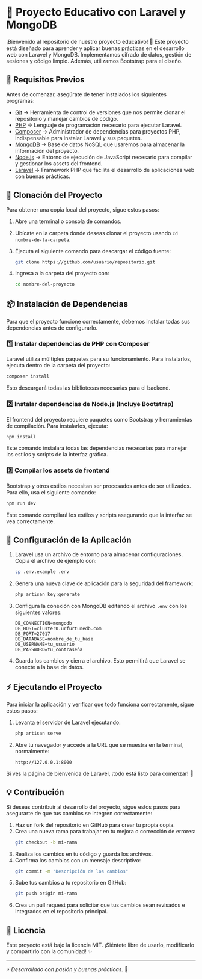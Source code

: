 # 📘 Proyecto Educativo con Laravel y MongoDB

¡Bienvenido al repositorio de nuestro proyecto educativo! 🚀 Este proyecto está diseñado para aprender y aplicar buenas prácticas en el desarrollo web con Laravel y MongoDB. Implementamos cifrado de datos, gestión de sesiones y código limpio. Además, utilizamos Bootstrap para el diseño.

## 📌 Requisitos Previos

Antes de comenzar, asegúrate de tener instalados los siguientes programas:

- [Git](https://git-scm.com/) → Herramienta de control de versiones que nos permite clonar el repositorio y manejar cambios de código.
- [PHP](https://www.php.net/) → Lenguaje de programación necesario para ejecutar Laravel.
- [Composer](https://getcomposer.org/) → Administrador de dependencias para proyectos PHP, indispensable para instalar Laravel y sus paquetes.
- [MongoDB](https://www.mongodb.com/) → Base de datos NoSQL que usaremos para almacenar la información del proyecto.
- [Node.js](https://nodejs.org/) → Entorno de ejecución de JavaScript necesario para compilar y gestionar los assets del frontend.
- [Laravel](https://laravel.com/) → Framework PHP que facilita el desarrollo de aplicaciones web con buenas prácticas.

## 🚀 Clonación del Proyecto

Para obtener una copia local del proyecto, sigue estos pasos:

1. Abre una terminal o consola de comandos.

2. Ubícate en la carpeta donde deseas clonar el proyecto usando `cd nombre-de-la-carpeta`.

3. Ejecuta el siguiente comando para descargar el código fuente:

   ```sh
   git clone https://github.com/usuario/repositorio.git
   ```

4. Ingresa a la carpeta del proyecto con:

   ```sh
   cd nombre-del-proyecto
   ```

## 📦 Instalación de Dependencias

Para que el proyecto funcione correctamente, debemos instalar todas sus dependencias antes de configurarlo.

### 1️⃣ Instalar dependencias de PHP con Composer

Laravel utiliza múltiples paquetes para su funcionamiento. Para instalarlos, ejecuta dentro de la carpeta del proyecto:

```sh
composer install
```

Esto descargará todas las bibliotecas necesarias para el backend.

### 2️⃣ Instalar dependencias de Node.js (Incluye Bootstrap)

El frontend del proyecto requiere paquetes como Bootstrap y herramientas de compilación. Para instalarlos, ejecuta:

```sh
npm install
```

Este comando instalará todas las dependencias necesarias para manejar los estilos y scripts de la interfaz gráfica.

### 3️⃣ Compilar los assets de frontend

Bootstrap y otros estilos necesitan ser procesados antes de ser utilizados. Para ello, usa el siguiente comando:

```sh
npm run dev
```

Este comando compilará los estilos y scripts asegurando que la interfaz se vea correctamente.

## 🔑 Configuración de la Aplicación

1. Laravel usa un archivo de entorno para almacenar configuraciones. Copia el archivo de ejemplo con:

   ```sh
   cp .env.example .env
   ```

2. Genera una nueva clave de aplicación para la seguridad del framework:

   ```sh
   php artisan key:generate
   ```

3. Configura la conexión con MongoDB editando el archivo `.env` con los siguientes valores:

   ```env
   DB_CONNECTION=mongodb
   DB_HOST=cluster0.urfurtunedb.com
   DB_PORT=27017
   DB_DATABASE=nombre_de_tu_base
   DB_USERNAME=tu_usuario
   DB_PASSWORD=tu_contraseña
   ```

4. Guarda los cambios y cierra el archivo. Esto permitirá que Laravel se conecte a la base de datos.

## ⚡ Ejecutando el Proyecto

Para iniciar la aplicación y verificar que todo funciona correctamente, sigue estos pasos:

1. Levanta el servidor de Laravel ejecutando:

   ```sh
   php artisan serve
   ```

2. Abre tu navegador y accede a la URL que se muestra en la terminal, normalmente:

   ```
   http://127.0.0.1:8000
   ```

Si ves la página de bienvenida de Laravel, ¡todo está listo para comenzar! 🎉

## 💡 Contribución

Si deseas contribuir al desarrollo del proyecto, sigue estos pasos para asegurarte de que tus cambios se integren correctamente:

1. Haz un fork del repositorio en GitHub para crear tu propia copia.
2. Crea una nueva rama para trabajar en tu mejora o corrección de errores:
   ```sh
   git checkout -b mi-rama
   ```
3. Realiza los cambios en tu código y guarda los archivos.
4. Confirma los cambios con un mensaje descriptivo:
   ```sh
   git commit -m "Descripción de los cambios"
   ```
5. Sube tus cambios a tu repositorio en GitHub:
   ```sh
   git push origin mi-rama
   ```
6. Crea un pull request para solicitar que tus cambios sean revisados e integrados en el repositorio principal.

## 📄 Licencia

Este proyecto está bajo la licencia MIT. ¡Siéntete libre de usarlo, modificarlo y compartirlo con la comunidad! ✨

---

⚡ *Desarrollado con pasión y buenas prácticas.* 💙
